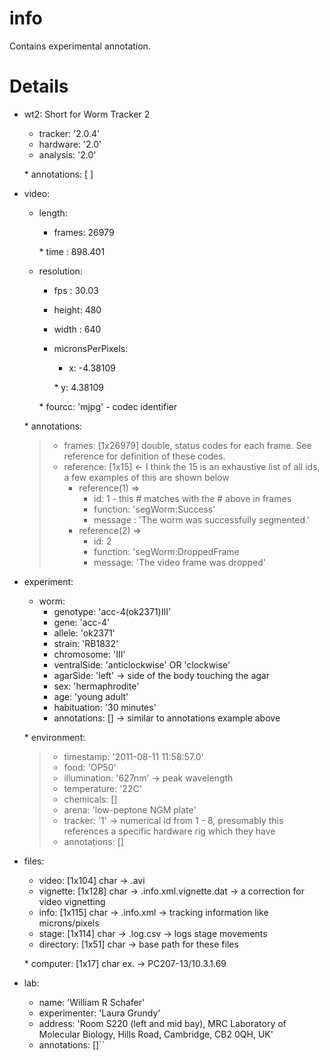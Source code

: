 info
====

Contains experimental annotation.

Details
=======

-   wt2: Short for Worm Tracker 2

    -   tracker: '2.0.4'
    -   hardware: '2.0'
    -   analysis: '2.0'

    \* annotations: [ ]
-   video:

    -   length:

        -   frames: 26979

        \* time : 898.401
    -   resolution:

        -   fps : 30.03
        -   height: 480
        -   width : 640
        -   micronsPerPixels:

            -   x: -4.38109

            \* y: 4.38109

        \* fourcc: 'mjpg' - codec identifier

    \* annotations:

    > -   frames: [1x26979] double, status codes for each frame. See reference for definition of these codes.
    > -   reference: [1x15] \<- I think the 15 is an exhaustive list of all ids, a few examples of this are shown below
    >     -   reference(1) =\>
    >         -   id: 1 - this \# matches with the \# above in frames
    >         -   function: 'segWorm:Success'
    >         -   message : 'The worm was successfully segmented.'
    >     -   reference(2) =\>
    >         -   id: 2
    >         -   function: 'segWorm:DroppedFrame
    >         -   message: 'The video frame was dropped'

-   experiment:

    -   worm:
        -   genotype: 'acc-4(ok2371)III'
        -   gene: 'acc-4'
        -   allele: 'ok2371'
        -   strain: 'RB1832'
        -   chromosome: 'III'
        -   ventralSide: 'anticlockwise' OR 'clockwise'
        -   agarSide: 'left' -\> side of the body touching the agar
        -   sex: 'hermaphrodite'
        -   age: 'young adult'
        -   habituation: '30 minutes'
        -   annotations: [] -\> similar to annotations example above

    \* environment:

    > -   timestamp: '2011-08-11 11:58:57.0'
    > -   food: 'OP50'
    > -   illumination: '627nm' -\> peak wavelength
    > -   temperature: '22C'
    > -   chemicals: []
    > -   arena: 'low-peptone NGM plate'
    > -   tracker: '1' -\> numerical id from 1 - 8, presumably this references a specific hardware rig which they have
    > -   annotations: []

-   files:

    -   video: [1x104] char -\> .avi
    -   vignette: [1x128] char -\> .info.xml.vignette.dat -\> a correction for video vignetting
    -   info: [1x115] char -\> .info.xml -\> tracking information like microns/pixels
    -   stage: [1x114] char -\> .log.csv -\> logs stage movements
    -   directory: [1x51] char -\> base path for these files

    \* computer: [1x17] char ex. -\> PC207-13/10.3.1.69
-   lab:
    -   name: 'William R Schafer'
    -   experimenter: 'Laura Grundy'
    -   address: 'Room S220 (left and mid bay), MRC Laboratory of Molecular Biology, Hills Road, Cambridge, CB2 0QH, UK'
    -   annotations: []\`\`
